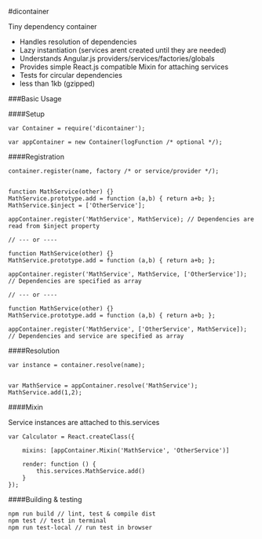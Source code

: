 #dicontainer

Tiny dependency container

- Handles resolution of dependencies
- Lazy instantiation (services arent created until they are needed)
- Understands Angular.js providers/services/factories/globals
- Provides simple React.js compatible Mixin for attaching services
- Tests for circular dependencies
- less than 1kb (gzipped)


###Basic Usage

####Setup

```
var Container = require('dicontainer');

var appContainer = new Container(logFunction /* optional */);
```

####Registration

`container.register(name, factory /* or service/provider */);`

```

function MathService(other) {}
MathService.prototype.add = function (a,b) { return a+b; };
MathService.$inject = ['OtherService']; 

appContainer.register('MathService', MathService); // Dependencies are read from $inject property

// --- or ----

function MathService(other) {}
MathService.prototype.add = function (a,b) { return a+b; };

appContainer.register('MathService', MathService, ['OtherService']); // Dependencies are specified as array

// --- or ----

function MathService(other) {}
MathService.prototype.add = function (a,b) { return a+b; };

appContainer.register('MathService', ['OtherService', MathService]); // Dependencies and service are specified as array

```

####Resolution

`var instance = container.resolve(name);`

```

var MathService = appContainer.resolve('MathService');
MathService.add(1,2);

```


####Mixin

Service instances are attached to this.services

```
var Calculator = React.createClass({
	
	mixins: [appContainer.Mixin('MathService', 'OtherService')]

	render: function () {
		this.services.MathService.add()
	}
});
```

####Building & testing

```
npm run build // lint, test & compile dist
npm test // test in terminal
npm run test-local // run test in browser
```

